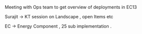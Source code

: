 Meeting with Ops team to get overview of deployments in EC13


Surajit -> KT session on Landscape , open Items etc


EC -> Energy Component , 25 sub implementation . 



      



	  
	  


